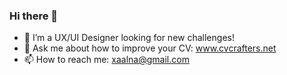 ### Hi there 👋

- 🔭 I’m a UX/UI Designer looking for new challenges!
- 💬 Ask me about how to improve your CV: www.cvcrafters.net
- 📫 How to reach me: xaalna@gmail.com
